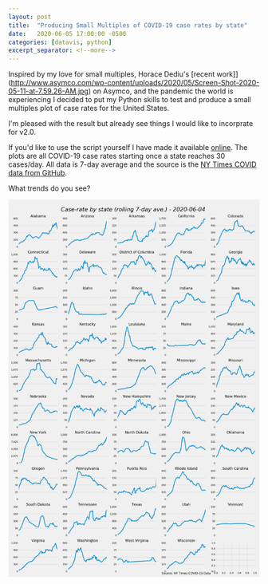 ```yaml
---
layout: post
title:  "Producing Small Multiples of COVID-19 case rates by state"
date:   2020-06-05 17:00:00 -0500
categories: [datavis, python]
excerpt_separator: <!--more-->
---
```


Inspired by my love for small multiples, Horace Dediu's [recent work]](http://www.asymco.com/wp-content/uploads/2020/05/Screen-Shot-2020-05-11-at-7.59.26-AM.jpg) on Asymco, and the pandemic the world is experiencing I decided to put my Python skills to test and produce a small multiples plot of case rates for the United States.

<!--more-->

I'm pleased with the result but already see things I would like to incorprate for v2.0.

If you'd like to use the script yourself I have made it available [online](https://gist.github.com/sprestridge/01a63f45db28854db39c6420f0179be1). The plots are all COVID-19 case rates starting once a state reaches 30 cases/day. All data is 7-day average and the source is the [NY Times COVID data from GitHub](https://github.com/nytimes/covid-19-data).

What trends do you see?

![](/img/2020-06-04-covid-case-rate-small-multiples-US.png "Small Multiples - COVID-19 U.S. case rates by state")